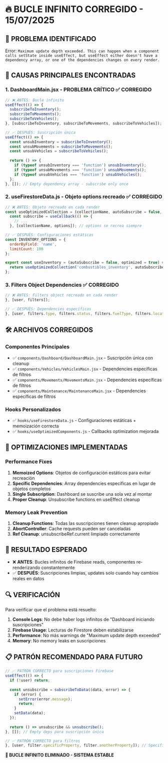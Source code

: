 # 🔥 BUCLE INFINITO CORREGIDO - 15/07/2025

## 🚨 **PROBLEMA IDENTIFICADO**
Error: `Maximum update depth exceeded. This can happen when a component calls setState inside useEffect, but useEffect either doesn't have a dependency array, or one of the dependencies changes on every render.`

## 🎯 **CAUSAS PRINCIPALES ENCONTRADAS**

### 1. **DashboardMain.jsx - PROBLEMA CRÍTICO** ✅ CORREGIDO
```jsx
// ❌ ANTES: Bucle infinito
useEffect(() => {
  subscribeToInventory();
  subscribeToMovements();
  subscribeToVehicles();
}, [subscribeToInventory, subscribeToMovements, subscribeToVehicles]); // Funciones recreadas constantemente

// ✅ DESPUÉS: Suscripción única
useEffect(() => {
  const unsubInventory = subscribeToInventory();
  const unsubMovements = subscribeToMovements();
  const unsubVehicles = subscribeToVehicles();
  
  return () => {
    if (typeof unsubInventory === 'function') unsubInventory();
    if (typeof unsubMovements === 'function') unsubMovements();
    if (typeof unsubVehicles === 'function') unsubVehicles();
  };
}, []); // Empty dependency array - subscribe only once
```

### 2. **useFirestoreData.js - Objeto options recreado** ✅ CORREGIDO
```js
// ❌ ANTES: Objeto recreado en cada render
const useOptimizedCollection = (collectionName, autoSubscribe = false, options = {}) => {
  const subscribe = useCallback(() => {
    // ...
  }, [collectionName, options]); // options se recrea siempre

// ✅ DESPUÉS: Configuraciones estáticas
const INVENTORY_OPTIONS = {
  orderByField: 'name',
  limitCount: 100
};

export const useInventory = (autoSubscribe = false, optimized = true) => {
  return useOptimizedCollection('combustibles_inventory', autoSubscribe, INVENTORY_OPTIONS);
};
```

### 3. **Filters Object Dependencies** ✅ CORREGIDO
```jsx
// ❌ ANTES: Filters object recreado en cada render
}, [user, filters]); 

// ✅ DESPUÉS: Dependencies específicas
}, [user, filters.type, filters.status, filters.fuelType, filters.location, filters.maintenance]);
```

## 🛠️ **ARCHIVOS CORREGIDOS**

### Componentes Principales
- ✅ `components/Dashboard/DashboardMain.jsx` - Suscripción única con cleanup
- ✅ `components/Vehicles/VehiclesMain.jsx` - Dependencies específicas de filtros
- ✅ `components/Movements/MovementsMain.jsx` - Dependencies específicas de filtros  
- ✅ `components/Maintenance/MaintenanceMain.jsx` - Dependencies específicas de filtros

### Hooks Personalizados
- ✅ `hooks/useFirestoreData.js` - Configuraciones estáticas + memoización correcta
- ✅ `hooks/useOptimizedComponents.js` - Callbacks optimization mejorada

## 🎯 **OPTIMIZACIONES IMPLEMENTADAS**

### Performance Fixes
1. **Memoized Options**: Objetos de configuración estáticos para evitar recreación
2. **Specific Dependencies**: Array dependencies específicas en lugar de objetos completos
3. **Single Subscription**: Dashboard se suscribe una sola vez al montar
4. **Proper Cleanup**: Unsubscribe functions en useEffect cleanup

### Memory Leak Prevention
1. **Cleanup Functions**: Todas las suscripciones tienen cleanup apropiado
2. **AbortController**: Cache requests pueden ser canceladas
3. **Ref Cleanup**: unsubscribeRef.current limpiado correctamente

## 🚀 **RESULTADO ESPERADO**

- ❌ **ANTES**: Bucles infinitos de Firebase reads, componentes re-renderizando constantemente
- ✅ **DESPUÉS**: Suscripciones limpias, updates solo cuando hay cambios reales en datos

## 🔍 **VERIFICACIÓN**

Para verificar que el problema está resuelto:

1. **Console Logs**: No debe haber logs infinitos de "Dashboard iniciando suscripciones"
2. **Firebase Usage**: Lecturas de Firestore deben estabilizarse
3. **Performance**: No más warnings de "Maximum update depth exceeded"
4. **Memory**: No memory leaks en suscripciones

## 📋 **PATRÓN RECOMENDADO PARA FUTURO**

```jsx
// ✅ PATRÓN CORRECTO para suscripciones Firebase
useEffect(() => {
  if (!user) return;
  
  const unsubscribe = subscribeToData((data, error) => {
    if (error) {
      setError(error.message);
      return;
    }
    setData(data);
  });
  
  return () => unsubscribe && unsubscribe();
}, []); // Empty deps para suscripción única

// ✅ PATRÓN CORRECTO para filtros
}, [user, filter.specificProperty, filter.anotherProperty]); // Specific properties
```

**🎉 BUCLE INFINITO ELIMINADO - SISTEMA ESTABLE**
